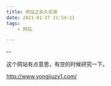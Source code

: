 ```yaml
---
title: 网站之永久资源
date: 2021-01-27 11:54:11
tags:
	- 网站

---
```


--

这个网站有点意思，有空的时候研究一下。

http://www.yongjiuzy1.com/

